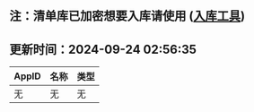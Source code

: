 ## 注：清单库已加密想要入库请使用 ([入库工具](https://github.com/BlankTMing/ManifestAutoUpdate/releases))

## 更新时间：2024-09-24 02:56:35
| AppID | 名称 | 类型  |
| :-------------------- | :----------------------------- | :----------- |
| 无 | 无 | 无 |
